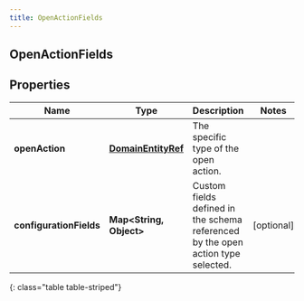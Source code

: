 ```yaml
---
title: OpenActionFields
---
```

## OpenActionFields


## Properties

| Name | Type | Description | Notes |
| ------------ | ------------- | ------------- | ------------- |
| **openAction** | <!----><!---->[**DomainEntityRef**](DomainEntityRef.html)<!----> | The specific type of the open action. |  |
| **configurationFields** | <!----><!---->**Map&lt;String, Object&gt;**<!----> | Custom fields defined in the schema referenced by the open action type selected. |  [optional] |
{: class="table table-striped"}



